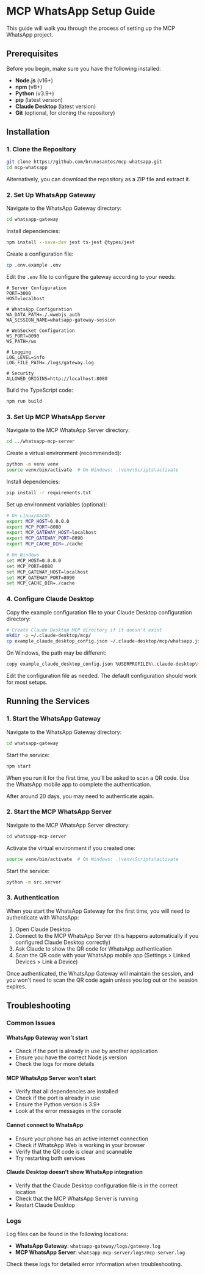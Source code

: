 # MCP WhatsApp Setup Guide

This guide will walk you through the process of setting up the MCP WhatsApp project.

## Prerequisites

Before you begin, make sure you have the following installed:

- **Node.js** (v16+)
- **npm** (v8+)
- **Python** (v3.9+)
- **pip** (latest version)
- **Claude Desktop** (latest version)
- **Git** (optional, for cloning the repository)

## Installation

### 1. Clone the Repository

```bash
git clone https://github.com/brunosantos/mcp-whatsapp.git
cd mcp-whatsapp
```

Alternatively, you can download the repository as a ZIP file and extract it.

### 2. Set Up WhatsApp Gateway

Navigate to the WhatsApp Gateway directory:

```bash
cd whatsapp-gateway
```

Install dependencies:

```bash
npm install --save-dev jest ts-jest @types/jest
```

Create a configuration file:

```bash
cp .env.example .env
```

Edit the `.env` file to configure the gateway according to your needs:

```
# Server Configuration
PORT=3000
HOST=localhost

# WhatsApp Configuration
WA_DATA_PATH=./.wwebjs_auth
WA_SESSION_NAME=whatsapp-gateway-session

# WebSocket Configuration
WS_PORT=8090
WS_PATH=/ws

# Logging
LOG_LEVEL=info
LOG_FILE_PATH=./logs/gateway.log

# Security
ALLOWED_ORIGINS=http://localhost:8080
```

Build the TypeScript code:

```bash
npm run build
```

### 3. Set Up MCP WhatsApp Server

Navigate to the MCP WhatsApp Server directory:

```bash
cd ../whatsapp-mcp-server
```

Create a virtual environment (recommended):

```bash
python -m venv venv
source venv/bin/activate  # On Windows: .\venv\Scripts\activate
```

Install dependencies:

```bash
pip install -r requirements.txt
```

Set up environment variables (optional):

```bash
# On Linux/macOS
export MCP_HOST=0.0.0.0
export MCP_PORT=8080
export MCP_GATEWAY_HOST=localhost
export MCP_GATEWAY_PORT=8090
export MCP_CACHE_DIR=./cache

# On Windows
set MCP_HOST=0.0.0.0
set MCP_PORT=8080
set MCP_GATEWAY_HOST=localhost
set MCP_GATEWAY_PORT=8090
set MCP_CACHE_DIR=./cache
```

### 4. Configure Claude Desktop

Copy the example configuration file to your Claude Desktop configuration directory:

```bash
# Create Claude Desktop MCP directory if it doesn't exist
mkdir -p ~/.claude-desktop/mcp/
cp example_claude_desktop_config.json ~/.claude-desktop/mcp/whatsapp.json
```

On Windows, the path may be different:

```bash
copy example_claude_desktop_config.json %USERPROFILE%\.claude-desktop\mcp\whatsapp.json
```

Edit the configuration file as needed. The default configuration should work for most setups.

## Running the Services

### 1. Start the WhatsApp Gateway

Navigate to the WhatsApp Gateway directory:

```bash
cd whatsapp-gateway
```

Start the service:

```bash
npm start
```

When you run it for the first time, you'll be asked to scan a QR code. Use the WhatsApp mobile app to complete the authentication.

After around 20 days, you may need to authenticate again.

### 2. Start the MCP WhatsApp Server

Navigate to the MCP WhatsApp Server directory:

```bash
cd whatsapp-mcp-server
```

Activate the virtual environment if you created one:

```bash
source venv/bin/activate  # On Windows: .\venv\Scripts\activate
```

Start the service:

```bash
python -m src.server
```

### 3. Authentication

When you start the WhatsApp Gateway for the first time, you will need to authenticate with WhatsApp:

1. Open Claude Desktop
2. Connect to the MCP WhatsApp Server (this happens automatically if you configured Claude Desktop correctly)
3. Ask Claude to show the QR code for WhatsApp authentication
4. Scan the QR code with your WhatsApp mobile app (Settings > Linked Devices > Link a Device)

Once authenticated, the WhatsApp Gateway will maintain the session, and you won't need to scan the QR code again unless you log out or the session expires.

## Troubleshooting

### Common Issues

#### WhatsApp Gateway won't start

- Check if the port is already in use by another application
- Ensure you have the correct Node.js version
- Check the logs for more details

#### MCP WhatsApp Server won't start

- Verify that all dependencies are installed
- Check if the port is already in use
- Ensure the Python version is 3.9+
- Look at the error messages in the console

#### Cannot connect to WhatsApp

- Ensure your phone has an active internet connection
- Check if WhatsApp Web is working in your browser
- Verify that the QR code is clear and scannable
- Try restarting both services

#### Claude Desktop doesn't show WhatsApp integration

- Verify that the Claude Desktop configuration file is in the correct location
- Check that the MCP WhatsApp Server is running
- Restart Claude Desktop

### Logs

Log files can be found in the following locations:

- **WhatsApp Gateway**: `whatsapp-gateway/logs/gateway.log`
- **MCP WhatsApp Server**: `whatsapp-mcp-server/logs/mcp-server.log`

Check these logs for detailed error information when troubleshooting.

